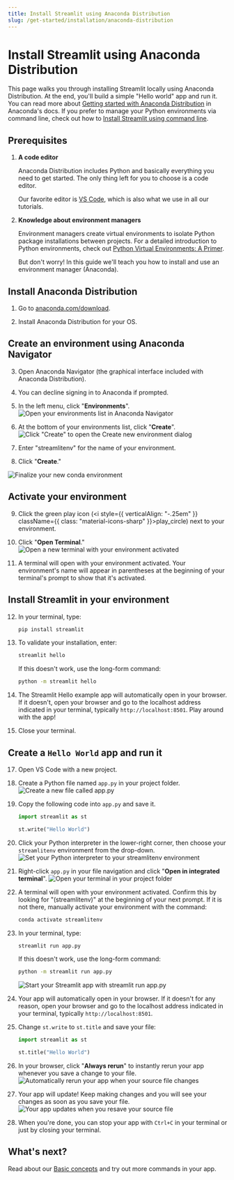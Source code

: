 ```yaml
---
title: Install Streamlit using Anaconda Distribution
slug: /get-started/installation/anaconda-distribution
---
```


# Install Streamlit using Anaconda Distribution

This page walks you through installing Streamlit locally using Anaconda Distribution. At the end, you'll build a simple "Hello world" app and run it. You can read more about [Getting started with Anaconda Distribution](https://docs.anaconda.com/free/anaconda/getting-started/) in Anaconda's docs. If you prefer to manage your Python environments via command line, check out how to [Install Streamlit using command line](/get-started/installation/command-line).

## Prerequisites

1. **A code editor**

   Anaconda Distribution includes Python and basically everything you need to get started.
   The only thing left for you to choose is a code editor.

   Our favorite editor is [VS Code](https://code.visualstudio.com/download), which is also what we
   use in all our tutorials.

1. **Knowledge about environment managers**

   Environment managers create virtual environments to isolate Python package installations between
   projects. For a detailed introduction to Python environments, check out
   [Python Virtual Environments: A Primer](https://realpython.com/python-virtual-environments-a-primer/).

   But don't worry! In this guide we'll teach you how to install and use an environment manager
   (Anaconda).

## Install Anaconda Distribution

1. Go to [anaconda.com/download](https://www.anaconda.com/download).

2. Install Anaconda Distribution for your OS.

## Create an environment using Anaconda Navigator

3. Open Anaconda Navigator (the graphical interface included with Anaconda Distribution).

4. You can decline signing in to Anaconda if prompted.

5. In the left menu, click "**Environments**".
   ![Open your environments list in Anaconda Navigator](/images/get-started/Anaconda-Navigator-environment-1.png)

6. At the bottom of your environments list, click "**Create**".
   ![Click "Create" to open the Create new environment dialog](/images/get-started/Anaconda-Navigator-environment-2-create.png)

7. Enter "streamlitenv" for the name of your environment.

8. Click "**Create**."
<div style={{ maxWidth: '50%', margin: 'auto' }}>
    <Image alt="Finalize your new conda environment" src="/images/get-started/Anaconda-Navigator-environment-3-name.png" />
</div>

## Activate your environment

9. Click the green play icon (<i style={{ verticalAlign: "-.25em" }} className={{ class: "material-icons-sharp" }}>play_circle</i>) next to your environment.

10. Click "**Open Terminal**."
    ![Open a new terminal with your environment activated](/images/get-started/Anaconda-Navigator-environment-6-activate.png)

11. A terminal will open with your environment activated. Your environment's name will appear in parentheses at the beginning of your terminal's prompt to show that it's activated.

## Install Streamlit in your environment

12. In your terminal, type:

    ```bash
    pip install streamlit
    ```

13. To validate your installation, enter:

    ```bash
    streamlit hello
    ```

    If this doesn't work, use the long-form command:

    ```bash
    python -m streamlit hello
    ```

14. The Streamlit Hello example app will automatically open in your browser. If it doesn't, open your browser and go to the localhost address indicated in your terminal, typically `http://localhost:8501`. Play around with the app!

15. Close your terminal.

## Create a `Hello World` app and run it

17. Open VS Code with a new project.

18. Create a Python file named `app.py` in your project folder.
    ![Create a new file called app.py](/images/get-started/hello-world-1-new-file.png)

19. Copy the following code into `app.py` and save it.

    ```python
    import streamlit as st

    st.write("Hello World")
    ```

20. Click your Python interpreter in the lower-right corner, then choose your `streamlitenv` environment from the drop-down.
    ![Set your Python interpreter to your `streamlitenv` environment](/images/get-started/hello-world-3-change-interpreter.png)

21. Right-click `app.py` in your file navigation and click "**Open in integrated terminal**".
    ![Open your terminal in your project folder](/images/get-started/hello-world-4-open-terminal.png)

22. A terminal will open with your environment activated. Confirm this by looking for "(streamlitenv)" at the beginning of your next prompt.
    If it is not there, manually activate your environment with the command:

    ```bash
    conda activate streamlitenv
    ```

23. In your terminal, type:

    ```bash
    streamlit run app.py
    ```

    If this doesn't work, use the long-form command:

    ```bash
    python -m streamlit run app.py
    ```

    ![Start your Streamlit app with `streamlit run app.py`](/images/get-started/hello-world-5-streamlit-run.png)

24. Your app will automatically open in your browser. If it doesn't for any reason, open your browser and go to the localhost address indicated in your terminal, typically `http://localhost:8501`.

25. Change `st.write` to `st.title` and save your file:

    ```python
    import streamlit as st

    st.title("Hello World")
    ```

26. In your browser, click "**Always rerun**" to instantly rerun your app whenever you save a change to your file.
    ![Automatically rerun your app when your source file changes](/images/get-started/hello-world-6-always-rerun.png)

27. Your app will update! Keep making changes and you will see your changes as soon as you save your file.
    ![Your app updates when you resave your source file](/images/get-started/hello-world-7-updated-app.png)

28. When you're done, you can stop your app with `Ctrl+C` in your terminal or just by closing your terminal.

## What's next?

Read about our [Basic concepts](/get-started/fundamentals/main-concepts) and try out more commands in your app.
